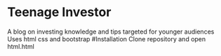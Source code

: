 # Teenage Investor
A blog on investing knowledge and tips targeted for younger audiences
Uses html css and bootstrap
#Installation
Clone repository and open html.html
